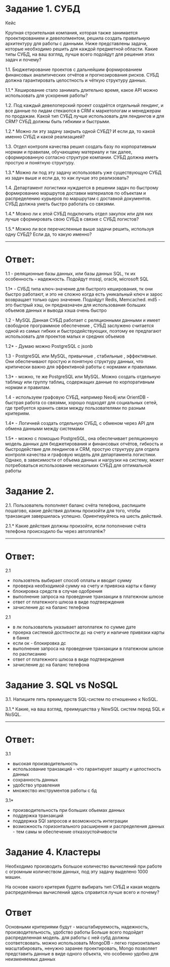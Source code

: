 # Задание 1. СУБД
Кейс

Крупная строительная компания, которая также занимается проектированием и девелопментом, решила создать правильную архитектуру для работы с данными. Ниже представлены задачи, которые необходимо решить для каждой предметной области.
Какие типы СУБД, на ваш взгляд, лучше всего подойдут для решения этих задач и почему?

1.1. Бюджетирование проектов с дальнейшим формированием финансовых аналитических отчётов и прогнозирования рисков. СУБД должна гарантировать целостность и чёткую структуру данных.

1.1.* Хеширование стало занимать длительно время, какое API можно использовать для ускорения работы?

1.2. Под каждый девелоперский проект создаётся отдельный лендинг, и все данные по лидам стекаются в CRM к маркетологам и менеджерам по продажам. Какой тип СУБД лучше использовать для лендингов и для CRM? СУБД должны быть гибкими и быстрыми.

1.2.* Можно ли эту задачу закрыть одной СУБД? И если да, то какой именно СУБД и какой реализацией?

1.3. Отдел контроля качества решил создать базу по корпоративным нормам и правилам, обучающему материалу и так далее, сформированную согласно структуре компании. СУБД должна иметь простую и понятную структуру.

1.3.* Можно ли под эту задачу использовать уже существующую СУБД из задач выше и если да, то как лучше это реализовать?

1.4. Департамент логистики нуждается в решении задач по быстрому формированию маршрутов доставки материалов по объектам и распределению курьеров по маршрутам с доставкой документов. СУБД должна уметь быстро работать со связями.

1.4.* Можно ли к этой СУБД подключить отдел закупок или для них лучше сформировать свою СУБД в связке с СУБД логистов?

1.5.* Можно ли все перечисленные выше задачи решить, используя одну СУБД? Если да, то какую именно?

---
# Ответ:
1.1 - реляционные базы данных, или базы данных SQL, тк их особенность - надежность. Подойдут mssql, oracle, мicrosoft SQL

1.1* - СУБД типа ключ-значение для быстрого кеширования, тк они быстро работают, и это не сложно когда есть уникальный ключ и зарос возвращает только одно значение. Подойдут Redis, Memcached. md5 - это быстрый хэш, он предназначен для использования больших объемов данных и вывода хэша очень быстро

1.2 - MySQL Данная СУБД работает с реляционными данными и имеет свободное программное обеспечение , СУБД заслужено считается одной из самых гибких и быстродействующих, поэтому ее предлагают использовать для проектов малых и средних объемов

1.2* - Думаю можно PostgreSQL с jsonb

1.3 - PostgreSQL или MySQL, привычные , стабильные , эффективные. Они обеспечивают простую и понятную структуру данных, что критически важно для эффективной работы с нормами и правилами.

1.3* - можно, те же PostgreSQL или MySQL. Можно создать отдельную таблицу или группу таблиц, содержащих данные по корпоративным нормам и правилам.

1.4 - используем графовую СУБД, например Neo4j или OrientDB - быстрая работа со связями, хорошо подходят для социальных сетей, где требуется хранить связи между пользователями по разным критериям.

1.4* - Логичней создать отдельную СУБД, с обменом через API для обмена данными между системами

1.5* - можно с помощью PostgreSQL, она обеспечивает реляционную модель данных для бюджетирования и финансовых отчётов, гибкость и быстродействие для лендингов и CRM, простую структуру для отдела контроля качества и графовую модель для департамента логистики. Однако, в зависимости от объема данных и нагрузки на систему, может потребоваться использование нескольких СУБД для оптимальной работы


# Задание 2. 

2.1. Пользователь пополняет баланс счёта телефона, распишите пошагово, какие действия должны произойти для того, чтобы транзакция завершилась успешно. Ориентируйтесь на шесть действий.

2.1.* Какие действия должны произойти, если пополнение счёта телефона происходило бы через автоплатёж?

---
# Ответ:
2.1  
- пользовтель выбирает способ оплаты и вводит сумму
- проверка необходимой сумму на счету и привязка карты к банку
- блокировка средств в случае одобрения 
- выполнение запроса на проведение транзакции в платежном шлюзе
- ответ от платежного шлюза в виде подтверждения
- зачисление дс на баланс телефона

2.1
- в лк пользователь указывает автоплатеж по сумме дате 
- проерка системой достпности дс на счету и наличие привязки карты в банке
- если ок - блокировка дс
- выполнение запроса на проведение транзакции в платежном шлюзе по расписанию
- ответ от платежного шлюза в виде подтверждения
- зачисление дс на баланс телефона


# Задание 3. SQL vs NoSQL

3.1. Напишите пять преимуществ SQL-систем по отношению к NoSQL.

3.1.* Какие, на ваш взгляд, преимущества у NewSQL систем перед SQL и NoSQL.

---
# Ответ:

3.1
- высокая производительность
- использование транзакций - что гарантирует защиту и целостность данных
- сохранность данных
- удобство управления
- множество инструментов работы с бд

3.1*

- производительность при больших обьемах данных
- поддержка транзакций
- поддержка SQl запросов и возможность интеграции
- возможность горизонтального расширения и распределения данных - тем самы м обеспечение отказоустойчивости


# Задание 4. Кластеры

Необходимо производить большое количество вычислений при работе с огромным количеством данных, под эту задачу выделено 1000 машин.

На основе какого критерия будете выбирать тип СУБД и какая модель распределённых вычислений здесь справится лучше всего и почему?

# Ответ

Основными критериями будут - масштабируемость, надежность, производительность, удобство работы
Больше всего подойдет распределенная модель. для работы с ней субд должны соответсвовать. можно использовать MongoDB - легко горизонтально масштабировать, ненужно заранее проектировать, Mongo позволяет представить данные в виде одного объекта, что особенно удобно для неизменяемых данных







